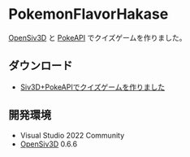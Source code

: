 ﻿# PokemonFlavorHakase

[OpenSiv3D](https://github.com/Siv3D/OpenSiv3D) と [PokeAPI](https://pokeapi.co/) でクイズゲームを作りました。

## ダウンロード

- [Siv3D+PokeAPIでクイズゲームを作りました](https://voidproc.com/blog/archives/636)

## 開発環境

- Visual Studio 2022 Community
- [OpenSiv3D](https://github.com/Siv3D/OpenSiv3D) 0.6.6
